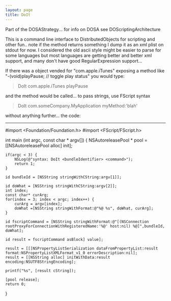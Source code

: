 ```yaml
---
layout: page
title: DoIt
---
```


Part of the DOSAStrategy... for info on DOSA see DOScriptingArchitecture

This is a command line interface to DistributedObjects for scripting and other fun.. note if the method returns something I dump it as an xml plist on stdout for now.  I considered the old ascii style might be easier to parse for some languages but most languages are getting better and better xml support, and many don't have good RegularExpression support...

If there was a object vended for "com.apple.iTunes" exposing a method like "-(void)playPause; // toggle play status" you would type:

>DoIt com.apple.iTunes playPause

and the method would be called... to pass strings, use FScript syntax

>DoIt com.someCompany.MyApplication myMethod:\'blah\'

without anything further... the code:

----

    
#import <Foundation/Foundation.h>
#import <FScript/FScript.h>

int main (int argc, const char * argv[]) {
    NSAutoreleasePool * pool = [[NSAutoreleasePool alloc] init];

	if(argc < 3) {
		NSLog(@"syntax: DoIt <bundleIdentifier> <command>");
		return 1;
	}
	
	id bundleId = [NSString stringWithCString:argv[1]];
	
	id doWhat = [NSString stringWithCString:argv[2]];	
	int index;
	const char* curArg;
	for(index = 3; index < argc; index++) {
		curArg = argv[index];
		doWhat =[NSString stringWithFormat:@"%@ %s", doWhat, curArg];
	}

	id fscriptCommand = [NSString stringWithFormat:@"[(NSConnection rootProxyForConnectionWithRegisteredName:'%@' host:nil) %@]",bundleId, doWhat];
	
	id result = fscriptCommand asBlock] value];

	result = [[[NSPropertyListSerialization dataFromPropertyList:result format:NSPropertyListXMLFormat_v1_0 errorDescription:nil];
	result = [[NSString alloc] initWithData:result encoding:NSUTF8StringEncoding];

	printf("%s", [result cString]);
	
    [pool release];
    return 0;
}


